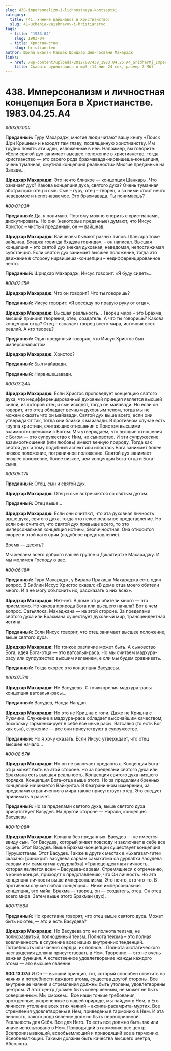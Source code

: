 ```yaml
---
slug: 438-impersonalizm-i-lichnostnaya-kontseptsi
category:
  title: (41. Учение вайшнавов и Христианство)
  slug: 41-uchenie-vaishnavov-i-hristianstvo
tags:
  - title: "1983.04"
    slug: 1983-04
  - title: Христианство
    slug: hristianstvo
author: Шрила Бхакти Ракшак Шридхар Дев-Госвами Махарадж
links:
  - href: /wp-content/uploads/2012/08/438_1983.04.25.A4_SridharMj_Impersonalizm_i_lichnostnaya_koncepciya_Boga_v_Hristianstve.mp3
    title: Скачать аудиозапись в mp3 (14 мин 24 сек, размер 7 Мб)
---
```


# 438. Имперсонализм и личностная концепция Бога в Христианстве. 1983.04.25.A4

*#00:00:00#*

**Преданный:** Гуру Махарадж, многие люди читают вашу книгу «Поиск Шри Кришны» и находят там главу, посвященную христианству. Им трудно понять эти идеи, изложенные в ней. Например, вы говорите: «Если святой дух занимает высшее положение в христианстве, тогда христианство — это своего рода брахмавада-нирвишеша-концепция, очень туманная, смутная концепция реальности» Многие преданные на Западе…

**Шридхар Махарадж:** Это нечто близкое — концепция Шанкары. Что означает дух? Какова концепция духа, святого духа? Очень туманная абстракция: отец и сын. Сын – гуру, отец – творец, а за ними стоит нечто неведомое и непознаваемое. Это брахмавада. Ты понимаешь?

*#00:01:03#*

**Преданный:** Да, я понимаю. Поэтому можно спорить с христианами, дискутировать. Но они (некоторые преданные) думают, что Иисус Христос – чистый преданный, он — вайшнав.

**Шридхар Махарадж:** Вайшнавы бывают разных типов. Шанкара тоже вайшнав. Бхаджа говинда бхаджа говинда», – он написал. Высшая концепция – это святой дух (некая духовная, неведомая, непостижимая субстанция. Если святой дух занимает высшее положение, тогда это движение в сторону нирвишеша-концепции – недифференцированное нечто.

**Преданный:** Шридхар Махарадж, Иисус говорит: «Я буду сидеть…

*#00:02:15#*

**Шридхар Махарадж:** Что он говорит? Что ты говоришь?

**Преданный:** Иисус говорит: «Я воссяду по правую руку от отца».

**Шридхар Махарадж:** Высшая реальность… Творец мира – это Брахма, высший принцип творения, отец, создатель. А что ты говоришь? Какова концепция отца? Отец – означает творец всего мира, источник всех реалий. А кто творец?

**Преданный:** Один преданный говорил, что Иисус Христос был имперсоналистом.

**Шридхар Махарадж:** Христос?

**Преданный:** Был майавади.

**Преданный:** Нирвишешавади.

*#00:03:24#*

**Шридхар Махарадж:** Если Христос проповедует концепцию святого духа, что недифференцированный духовный принцип является высшей силой, из которой отец и сын исходят, тогда он майавади. Но если он говорит, что отец обладает вечным духовным телом, тогда мы не можем сказать что он майавади. Святой дух выше всего, если они утверждают так, тогда они близки к майавади. В противном случае есть группа христиан, считающих отношения с Христом высшими взаимоотношениями с Богом. Мы утверждаем, что высшие отношения с Богом — это супружество с Ним, не сыновство. И эти супружеские взаимоотношения (или любовь) имеют вечную природу. Тогда как святой дух и тому подобный аспект или ипостась Бога занимает более низкое положение, пограничное положение. Святой дух занимает низшее положение, более низкое, чем концепция Бога-отца и Бога-сына.

*#00:05:17#*

**Преданный:** Отец, сын и святой дух.

**Шридхар Махарадж:** Отец и сын встречаются со святым духом.

**Преданный:** Отец выше…

**Шридхар Махарадж:** Если они считают, что эта духовная личность выше духа, святого духа, тогда это некое реальное представление. Но если они считают, что святой дух превыше всего, то это имперсональная концепция истины, безличностная. Она относится скорее к этой категории (подобное представление).

Время — десять?

Мы желаем всего доброго вашей группе и Джаятиртхе Махараджу. И мы молимся Господу о вас.

*#00:06:18#*

**Преданный:** Гуру Махарадж, у Вираха Пракаша Махараджа есть один вопрос. В Библии Иссус Христос сказал: «В доме отца моего обители много. И я не могу объяснить их, рассказать о них всех».

**Шридхар Махарадж:** Нет-нет. В доме отца обители много — это приемлемо. Но какова природа Бога или высшего начала? Вот в чем вопрос. Сатьялока, Махаджана — на этой стороне. За пределами святого духа или Брахмана существует духовный мир, трансцендентная истина.

**Преданный:** Если Иисус говорит, что отец занимает высшее положение, выше святого духа.

**Шридхар Махарадж:** Но тонкое различие может быть. А сыновство Бога, идея Бога-отца — это ватсалья-раса. Но мы считаем мадхура-расу или супружество высшим явлением, е сли мы будем сравнивать.

**Преданный:** Тогда скорее это концепция Васудевы.

*#00:07:51#*

**Шридхар Махарадж:** Не Васудевы. С точки зрения мадхура-расы концепция ватсалья-расы…

**Преданный:** Васудев, Нанда Нандан.

**Шридхар Махарадж:** Но это не Кришна с гопи. Даже не Кришна с Рукмини. Служение в мадхура-расе обладает высочайшим качеством, поскольку гармонизирует в себе все иные расы. Ватсалья (то есть Бог как сын), служение — все они присутствуют в супружестве.

**Преданный:** Но я хочу сказать. Если Иисус утверждает, что отец высшее начало…

*#00:08:57#*

**Шридхар Махарадж:** Но он не включает преданных. Концепция Бога-отца может быть на этой стороне. Но за пределами святого духа или Брахмана есть высшая реальность. Концепция святого духа низшего порядка. Концепция Бога-отца выше этого. Но за пределами бренных концепций начинается Вайкунтха. В безграничном измерении, за пределами ограниченного мира также присутствует отец. Это следует принимать в расчет.

**Преданный:** Но за пределами святого духа, выше святого духа присутствует Васудев. На другой стороне — Нараян, концепция Васудевы.

*#00:10:08#*

**Шридхар Махарадж:** Кришна без преданных. Васудев — не имеется ввиду сын. Тот Васудев, который живет повсюду и заключает в себе все сущее. Этот Васудев. Выше Брахма-концепции существует концепция Пурушоттамы. Этот Васудев. Также в других местах в «Бхагават-гите» сказано: [санскрит: васудева сарвам самахатма са дурлабха васудева сарвам ити самахатма судурлабха] «Трансцендентная личность, которая является всем – Васудева-сарвам. Стремящиеся к отречению, в конце концов, приходят к представлению, что Он личность. Но эта концепция личности выше имперсонализма. Это нечто, это что-то. В противном случае любая концепция… Ниже имперсональная концепция, это майа. Брахма — творец, он — создатель, отец. Он отец всего мира. Затем выше этого Брахман (дух).

*#00:11:56#*

**Преданный:** Но христиане говорят, что отец выше святого духа. Может быть их отец — это и есть Васудева?

**Шридхар Махарадж:** Но Васудева это не полнота теизма, не полноразвитый, полноценный теизм. Полнота теизма – это полная вовлеченность в служение всех наших внутренних тенденций. Потребность или чаяния сердца, их полное… Полнота экстатического наслаждения должна присутствовать в Нем. Творение — это не очень важная функция. А естественное удовлетворение жажды каждого атома — это высшее явление.

**#00:13:07#** И Он — высший принцип, тот, который способен ответить на чаяния и потребности каждого атома, существа другой стороны. Все внутренние чаяния и стремления должны быть утолены, удовлетворены центром. И этот центр должен быть совершенным, не может не быть совершенным. Мы сможем… Все наши тонкие требования, врожденные, укорененные в нашей природе, мы найдем в Нем, в Его личности утоление всех этих чаяний – акхила-расамрита-муртих. Все стремления удовлетворены в Нем, приведены в гармонию в Нем. И эта личность, такого рода явление должно быть первопричиной. Реальность для Себя. Все для Него. То есть все должно быть так или иначе использовано в Нем. Приводящий в гармонию все центр. Всепронизывающий, всеобъемлющий и приводящий все в гармонию. Всеобъемлющий. Такими должны быть качества высшего центра, Абсолюта.


